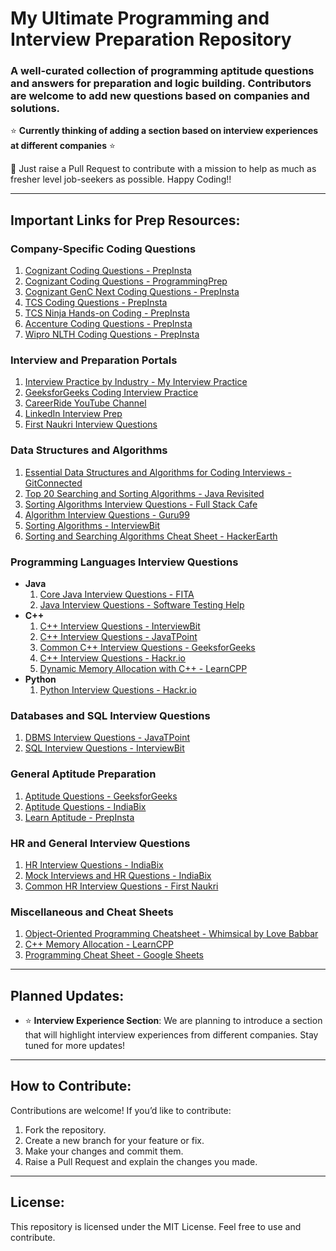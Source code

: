 # My Ultimate Programming and Interview Preparation Repository

### A well-curated collection of programming aptitude questions and answers for preparation and logic building. Contributors are welcome to add new questions based on companies and solutions.

⭐ **Currently thinking of adding a section based on interview experiences at different companies** ⭐

🚀 Just raise a Pull Request to contribute with a mission to help as much as fresher level job-seekers as possible. Happy Coding!!

---

## Important Links for Prep Resources:

### Company-Specific Coding Questions
1) [Cognizant Coding Questions - PrepInsta](https://prepinsta.com/cognizant/coding-questions/)
2) [Cognizant Coding Questions - ProgrammingPrep](https://www.programmingprep.com/cognizant-coding-questions/)
3) [Cognizant GenC Next Coding Questions - PrepInsta](https://prepinsta.com/cognizant-genc-next/coding-questions/)
4) [TCS Coding Questions - PrepInsta](https://prepinsta.com/tcs-coding-questions/)
5) [TCS Ninja Hands-on Coding - PrepInsta](https://prepinsta.com/tcs-ninja/hands-on-coding/)
6) [Accenture Coding Questions - PrepInsta](https://prepinsta.com/accenture/coding/)
7) [Wipro NLTH Coding Questions - PrepInsta](https://prepinsta.com/wipro-nlth/placement-papers/coding-ability/)

### Interview and Preparation Portals
1) [Interview Practice by Industry - My Interview Practice](https://myinterviewpractice.com/industries/)
2) [GeeksforGeeks Coding Interview Practice](https://www.geeksforgeeks.org/practice-for-cracking-any-coding-interview/)
3) [CareerRide YouTube Channel](https://www.youtube.com/c/CareerRideinfo/playlists?view=58)
4) [LinkedIn Interview Prep](https://www.linkedin.com/interview-prep/assessments/urn:li:fs_assessment:(1,a)/question/urn:li:fs_assessmentQuestion:(10011,aq11)/)
5) [First Naukri Interview Questions](https://www.firstnaukri.com/interview-questions-and-answers?utm_source=chpeventbyrg&utm_medium=email&utm_campaign=piqa)

### Data Structures and Algorithms
1) [Essential Data Structures and Algorithms for Coding Interviews - GitConnected](https://levelup.gitconnected.com/essential-data-structures-and-algorithms-for-coding-interviews-a283c755b304)
2) [Top 20 Searching and Sorting Algorithms - Java Revisited](https://javarevisited.blogspot.com/2019/04/top-20-searching-and-sorting-algorithms-interview-questions.html)
3) [Sorting Algorithms Interview Questions - Full Stack Cafe](https://www.fullstack.cafe/blog/sorting-algorithms-interview-questions)
4) [Algorithm Interview Questions - Guru99](https://www.guru99.com/algorithm-interview-questions.html)
5) [Sorting Algorithms - InterviewBit](https://www.interviewbit.com/tutorial/sorting-algorithms/#sorting-algorithms)
6) [Sorting and Searching Algorithms Cheat Sheet - HackerEarth](https://www.hackerearth.com/practice/notes/sorting-and-searching-algorithms-time-complexities-cheat-sheet/)

### Programming Languages Interview Questions
- **Java**
   1) [Core Java Interview Questions - FITA](https://www.fita.in/java-interview-questions-freshers/)
   2) [Java Interview Questions - Software Testing Help](https://www.softwaretestinghelp.com/core-java-interview-questions/)
- **C++**
   1) [C++ Interview Questions - InterviewBit](https://www.interviewbit.com/cpp-interview-questions/)
   2) [C++ Interview Questions - JavaTPoint](https://www.javatpoint.com/cpp-interview-questions)
   3) [Common C++ Interview Questions - GeeksforGeeks](https://www.geeksforgeeks.org/commonly-asked-c-interview-questions-set-1/)
   4) [C++ Interview Questions - Hackr.io](https://hackr.io/blog/cpp-interview-questions)
   5) [Dynamic Memory Allocation with C++ - LearnCPP](https://www.learncpp.com/cpp-tutorial/dynamic-memory-allocation-with-new-and-delete/)
- **Python**
   1) [Python Interview Questions - Hackr.io](https://hackr.io/blog/python-interview-questions)

### Databases and SQL Interview Questions
1) [DBMS Interview Questions - JavaTPoint](https://www.javatpoint.com/dbms-interview-questions)
2) [SQL Interview Questions - InterviewBit](https://www.interviewbit.com/sql-interview-questions/)

### General Aptitude Preparation
1) [Aptitude Questions - GeeksforGeeks](https://www.geeksforgeeks.org/aptitude-gq/)
2) [Aptitude Questions - IndiaBix](https://www.indiabix.com/)
3) [Learn Aptitude - PrepInsta](https://prepinsta.com/learn-aptitude/)

### HR and General Interview Questions
1) [HR Interview Questions - IndiaBix](https://www.indiabix.com/hr-interview/questions-and-answers/)
2) [Mock Interviews and HR Questions - IndiaBix](https://www.indiabix.com/)
3) [Common HR Interview Questions - First Naukri](https://www.firstnaukri.com/interview-questions-and-answers?utm_source=chpeventbyrg&utm_medium=email&utm_campaign=piqa)

### Miscellaneous and Cheat Sheets
1) [Object-Oriented Programming Cheatsheet - Whimsical by Love Babbar](https://whimsical.com/object-oriented-programming-cheatsheet-by-love-babbar-YbSgLatbWQ4R5paV7EgqFw)
2) [C++ Memory Allocation - LearnCPP](https://www.learncpp.com/cpp-tutorial/dynamic-memory-allocation-with-new-and-delete/)
3) [Programming Cheat Sheet - Google Sheets](https://docs.google.com/spreadsheets/d/1n7R1P5XnWInTTl89GPuw0RWOsoDiAsRWRDSwLVMlWNE/edit#gid=0)

---

## Planned Updates:
- ⭐ **Interview Experience Section**: We are planning to introduce a section that will highlight interview experiences from different companies. Stay tuned for more updates!

---

## How to Contribute:
Contributions are welcome! If you’d like to contribute:
1) Fork the repository.
2) Create a new branch for your feature or fix.
3) Make your changes and commit them.
4) Raise a Pull Request and explain the changes you made.

---

## License:
This repository is licensed under the MIT License. Feel free to use and contribute.
